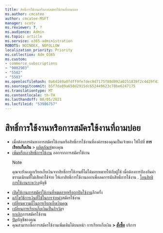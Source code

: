 ```yaml
---
title: สิทธิ์การใช้งานหรือการสมัครใช้งานที่ถามบ่อย
ms.author: cmcatee
author: cmcatee-MSFT
manager: scotv
ms.reviewer: ?, ?
ms.audience: Admin
ms.topic: article
ms.service: o365-administration
ROBOTS: NOINDEX, NOFOLLOW
localization_priority: Priority
ms.collection: Adm_O365
ms.custom:
- commerce_subscriptions
- "9002903"
- "5582"
- "5583"
ms.openlocfilehash: 0a6d169a0fdff9fe7dec9d7175f80d092a0251839f2c4d29f42f1b884c6a6f44
ms.sourcegitcommit: b5f7da89a650d2915dc652449623c78be6247175
ms.translationtype: MT
ms.contentlocale: th-TH
ms.lasthandoff: 08/05/2021
ms.locfileid: "53986757"
---
```

# <a name="license-or-subscription-faq"></a>สิทธิ์การใช้งานหรือการสมัครใช้งานที่ถามบ่อย

- เมื่อต้องการค้นหาการสมัครใช้งานหรือสิทธิ์การใช้งานที่องค์กรของคุณเป็นเจ้าของ ให้ไปที่ **การเรียกเก็บเงิน**  >  [ผลิตภัณฑ์](https://go.microsoft.com/fwlink/p/?linkid=842054)ของคุณ
- [เพิ่มหรือเอาสิทธิ์การใช้งาน](https://docs.microsoft.com/alchemyinsights/how-to-add-or-reduce-licenses) ออกจากการสมัครใช้งาน
    > [!NOTE]
    > คุณจะยังคงถูกเรียกเก็บเงินจากสิทธิ์การใช้งานที่ไม่ได้มอบหมายให้กับผู้ใช้ เมื่อต้องการป้องกันค่าธรรมเนียมที่ไม่เสียค่าใช้จ่าย ให้เอาสิทธิ์การใช้งานออกเพื่อลดการนับสิทธิ์การใช้งาน
. [โอนสิทธิการใช้งานระหว่าง](https://docs.microsoft.com/alchemyinsights/transfer-licenses-between-tenants)บัญชี
- [เปิดใช้งานการสมัครใช้งานที่หมดอายุหรือถูกปิดใช้งาน](https://go.microsoft.com/fwlink/p/?linkid=2117519)อีกครั้ง
- [แก้ไขวิธีการเงินที่ใช้ในการจ่ายค่า](https://go.microsoft.com/fwlink/p/?linkid=2117167)สมัครใช้งาน
- [เปลี่ยนความถี่ในการเรียกเก็บเงินคุณ](https://go.microsoft.com/fwlink/p/?linkid=2119112)
- [เปลี่ยนการเรียกเก็บเงินเป็นกิจวัต](https://go.microsoft.com/fwlink/p/?linkid=2119216)ร
- [ยกเลิก](https://go.microsoft.com/fwlink/p/?linkid=2119113)การสมัครใช้งาน
- [ปิด](https://docs.microsoft.com/alchemyinsights/how-to-close-your-account)บัญชีของคุณ
- คุณสามารถซื้อการสมัครใช้งานเพิ่มเติมได้บนหน้า การเรียกเก็บเงิน **> [สั่งซื้อ](https://go.microsoft.com/fwlink/p/?linkid=868433)** บริการ